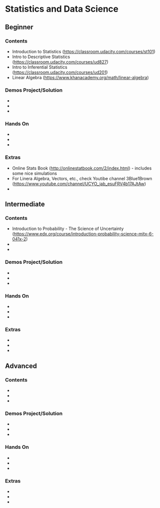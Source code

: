 # Statistics and Data Science

## Beginner

### Contents
+ Introduction to Statistics (https://classroom.udacity.com/courses/st101) 
+ Intro to Descriptive Statistics (https://classroom.udacity.com/courses/ud827)
+ Intro to Inferential Statistics (https://classroom.udacity.com/courses/ud201)
+ Linear Algebra (https://www.khanacademy.org/math/linear-algebra)

### Demos Project/Solution
+
+
+
### Hands On
+
+
+
### Extras
+ Online Stats Book (http://onlinestatbook.com/2/index.html) - includes some nice simulations
+ For Linera Algebra, Vectors, etc., check Youtibe channel 3Blue1Brown (https://www.youtube.com/channel/UCYO_jab_esuFRV4b17AJtAw)
+

## Intermediate

### Contents
+ Introduction to Probability - The Science of Uncertainty (https://www.edx.org/course/introduction-probability-science-mitx-6-041x-2)
+
+

### Demos Project/Solution
+
+
+

### Hands On
+
+
+

### Extras
+
+
+

## Advanced

### Contents
+
+
+
### Demos Project/Solution
+
+
+
### Hands On
+
+
+
### Extras
+
+
+
